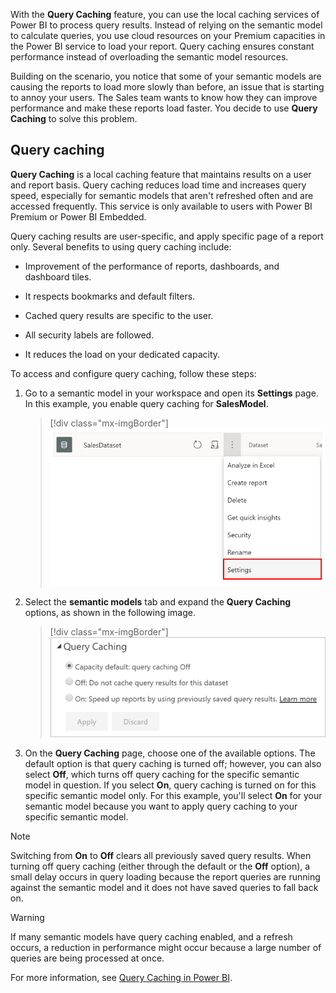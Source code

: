 With the **Query Caching** feature, you can use the local caching services of Power BI to process query results. Instead of relying on the semantic model to calculate queries, you use cloud resources on your Premium capacities in the Power BI service to load your report. Query caching ensures constant performance instead of overloading the semantic model resources. 

Building on the scenario, you notice that some of your semantic models are causing the reports to load more slowly than before, an issue that is starting to annoy your users. The Sales team wants to know how they can improve performance and make these reports load faster. You decide to use **Query Caching** to solve this problem.

## Query caching 

**Query Caching** is a local caching feature that maintains results on a user and report basis. Query caching reduces load time and increases query speed, especially for semantic models that aren't refreshed often and are accessed frequently. This service is only available to users with Power BI Premium or Power BI Embedded. 

Query caching results are user-specific, and apply specific page of a report only. Several benefits to using query caching include:  

-   Improvement of the performance of reports, dashboards, and dashboard tiles. 

-   It respects bookmarks and default filters.

-   Cached query results are specific to the user. 

-   All security labels are followed.   

-   It reduces the load on your dedicated capacity. 

To access and configure query caching, follow these steps:

1. Go to a semantic model in your workspace and open its **Settings** page. In this example, you enable query caching for **SalesModel**.  


   > [!div class="mx-imgBorder"]
   > [![Query Caching in Settings](../media/9-query-caching-settings-ssm.png)](../media/9-query-caching-settings-ssm.png#lightbox)

2. Select the **semantic models** tab and expand the **Query Caching** options, as shown in the following image.  

   > [!div class="mx-imgBorder"]
   > [![Query caching options](../media/9-query-caching-options-ss.png)](../media/9-query-caching-options-ss.png#lightbox)

3. On the **Query Caching** page, choose one of the available options. The default option is that query caching is turned off; however, you can also select **Off**, which turns off query caching for the specific semantic model in question. If you select **On**, query caching is turned on for this specific semantic model only. For this example, you'll select **On** for your semantic model because you want to apply query caching to your specific semantic model.  

> [!NOTE]
> Switching from **On** to **Off** clears all previously saved query results. When turning off query caching (either through the default or the **Off** option), a small delay occurs in query loading because the report queries are running against the semantic model and it does not have saved queries to fall back on.

> [!WARNING]
> If many semantic models have query caching enabled, and a refresh occurs, a reduction in performance might occur because a large number of queries are being processed at once.  

For more information, see [Query Caching in Power BI](/power-bi/connect-data/power-bi-query-caching/?azure-portal=true).

